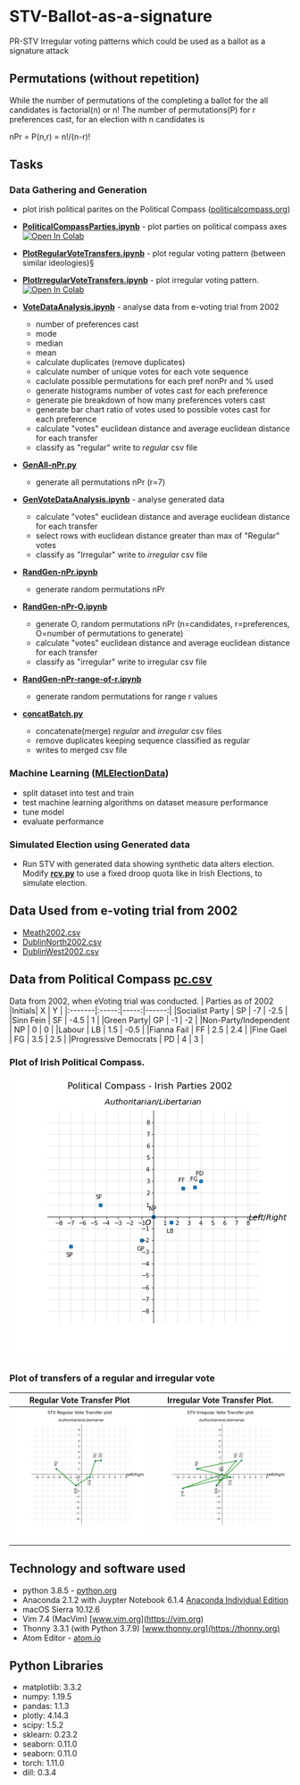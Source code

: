 # STV-Ballot-as-a-signature
PR-STV Irregular voting patterns which could be used as a ballot as a signature attack
## Permutations (without repetition)
While the number of permutations of the completing a ballot for the all candidates is factorial(n) or
n!
The number of permutations(P) for r preferences cast, for an election with n candidates is

nPr = P(n,r) = n!/(n-r)!

## Tasks
### Data Gathering and Generation
- plot irish political parites on the Political Compass ([politicalcompass.org](https://politicalcompass.org/ireland2020))
- **[PoliticalCompassParties.ipynb](/python/PoliticalCompassParties.ipynb)** - plot parties on political compass axes [![Open In Colab](https://colab.research.google.com/assets/colab-badge.svg)](https://colab.research.google.com/github/conorgilmer/STV-Ballot-as-a-signature/blob/master/python/PoliticalCompassParties.ipynb)

- **[PlotRegularVoteTransfers.ipynb](/python/PlotRegularVoteTransfers.ipynb)** - plot regular voting pattern (between similar ideologies)§
- **[PlotIrregularVoteTransfers.ipynb](/python/PlotIrregularVoteTransfers.ipynb)** - plot irregular voting pattern.  [![Open In Colab](https://colab.research.google.com/assets/colab-badge.svg)](https://colab.research.google.com/github/conorgilmer/STV-Ballot-as-a-signature/blob/master/python/PlotRegularVoteTransfers.ipynb)

- **[VoteDataAnalysis.ipynb](/python/VoteDataAnalysis.ipynb)** - analyse data from e-voting trial from 2002
  - number of preferences cast
  - mode
  - median
  - mean
  - calculate duplicates (remove duplicates)
  - calculate number of unique votes for each vote sequence
  - caclulate possible permutations for each pref nonPr and % used
  - generate histograms number of votes cast for each preference
  - generate pie breakdown of how many preferences voters cast
  - generate bar chart ratio of votes used to possible votes cast for each preference
  - calculate "votes" euclidean distance and average euclidean distance for each transfer
  - classify as "regular" write to *regular* csv file
- **[GenAll-nPr.py](/python/py/GenAll-nPr.py)** 
  - generate all permutations nPr (r=7)
- **[GenVoteDataAnalysis.ipynb](/python/GenVoteDataAnalysis.ipynb)** - analyse generated data
  - calculate "votes" euclidean distance and average euclidean distance for each transfer
  - select rows with euclidean distance greater than max of "Regular" votes
  - classify as "Irregular" write to *irregular* csv file
- **[RandGen-nPr.ipynb](/python/RandGen-nPr.ipynb)** 
  - generate random permutations nPr
- **[RandGen-nPr-O.ipynb](/python/RandGen-nPr-O.ipynb)** 
  - generate O, random permutations nPr (n=candidates, r=preferences, O=number of permutations to generate)
  - calculate "votes" euclidean distance and average euclidean distance for each transfer
  - classify as "irregular" write to irregular csv file
- **[RandGen-nPr-range-of-r.ipynb](/python/RandGen-nPr-range-of-r.ipynb)** 
  - generate random permutations for range r values
- **[concatBatch.py](/python/concatBatch.py)**
  - concatenate(merge) *regular* and *irregular* csv files
  - remove duplicates keeping sequence classified as regular
  - writes to merged csv file

### Machine Learning ([MLElectionData](/python/MLElectionData.ipynb))
- split dataset into test and train
- test machine learning algorithms on dataset measure performance
- tune model
- evaluate performance

### Simulated Election using Generated data
- Run STV with generated data showing synthetic data alters election. Modify **[rcv.py](/python/rcv.py)** to use a fixed droop quota like in Irish Elections, to simulate election.

## Data Used from e-voting trial from 2002
- [Meath2002.csv](/data/Meath2002.csv)
- [DublinNorth2002.csv](/data/DublinNorth2002.csv)
- [DublinWest2002.csv](/data/DublinWest2002.csv)

## Data from Political Compass [pc.csv](/data/pc.csv)
Data from 2002, when eVoting trial was conducted.
| Parties as of 2002  |Initials| X    | Y     |
|:-------|:-----:|-----:|------:|
|Socialist Party | SP    | -7   | -2.5  |
|Sinn Fein | SF    | -4.5 | 1     |
|Green Party| GP    | -1   | -2    |
|Non-Party/Independent | NP    | 0    | 0     |
|Labour | LB    | 1.5  | -0.5  |
|Fianna Fail | FF    | 2.5  | 2.4   |
|Fine Gael | FG    | 3.5  | 2.5   |
|Progressive Democrats | PD    | 4    | 3     |

### Plot of Irish Political Compass.
![Irish parties on the political compass](/images/PCplot.png)


### Plot of transfers of a regular and irregular vote
Regular Vote Transfer Plot | Irregular Vote Transfer Plot. 
:-------------------------:|:-------------------------:
![Plot of transfers of a regular vote](/images/RegularVoteTransferplot.png) | ![Plot of transfers of a irregular vote](/images/IrregularVoteTransfersplot.png)

## Technology and software used
- python 3.8.5 - [python.org](https://python.org)
- Anaconda 2.1.2 with Juypter Notebook 6.1.4 [Anaconda Individual Edition](https://www.anaconda.com/products/individual)
- macOS Sierra 10.12.6
- Vim 7.4 (MacVim) [www.vim.org](https://vim.org)
- Thonny 3.3.1 (with Python 3.7.9) [www.thonny.org](https://thonny.org)
- Atom Editor - [atom.io](https://atom.io/)

## Python Libraries
- matplotlib: 3.3.2
- numpy: 1.19.5
- pandas: 1.1.3
- plotly: 4.14.3
- scipy: 1.5.2
- sklearn: 0.23.2
- seaborn: 0.11.0
- seaborn: 0.11.0
- torch: 1.11.0
- dill: 0.3.4
